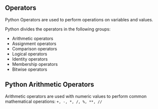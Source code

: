 ## Operators

Python Operators are used to perform operations on variables and values.

Python divides the operators in the following groups:
- Arithmetic operators
- Assignment operators
- Comparison operators
- Logical operators
- Identity operators
- Membership operators
- Bitwise operators

## Python Arithmetic Operators
Arithmetic operators are used with numeric values to perform common mathematical operations:
```+, -, *, /, %, **, //```
